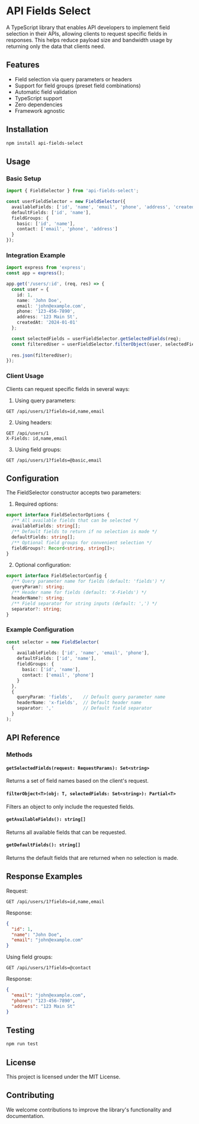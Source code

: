 
# API Fields Select

A TypeScript library that enables API developers to implement field selection in their APIs, allowing clients to request specific fields in responses. This helps reduce payload size and bandwidth usage by returning only the data that clients need.


## Features
- Field selection via query parameters or headers
- Support for field groups (preset field combinations)
- Automatic field validation
- TypeScript support
- Zero dependencies
- Framework agnostic


## Installation

```bash
npm install api-fields-select
```


## Usage

### Basic Setup

```typescript
import { FieldSelector } from 'api-fields-select';

const userFieldSelector = new FieldSelector({
  availableFields: ['id', 'name', 'email', 'phone', 'address', 'createdAt'],
  defaultFields: ['id', 'name'],
  fieldGroups: {
    basic: ['id', 'name'],
    contact: ['email', 'phone', 'address']
  }
});
```


### Integration Example

```typescript
import express from 'express';
const app = express();

app.get('/users/:id', (req, res) => {
  const user = {
    id: 1,
    name: 'John Doe',
    email: 'john@example.com',
    phone: '123-456-7890',
    address: '123 Main St',
    createdAt: '2024-01-01'
  };

  const selectedFields = userFieldSelector.getSelectedFields(req);
  const filteredUser = userFieldSelector.filterObject(user, selectedFields);
  
  res.json(filteredUser);
});
```



### Client Usage


Clients can request specific fields in several ways:

1. Using query parameters:
```
GET /api/users/1?fields=id,name,email
```

2. Using headers:
```
GET /api/users/1
X-Fields: id,name,email
```

3. Using field groups:
```
GET /api/users/1?fields=@basic,email
```


## Configuration

The FieldSelector constructor accepts two parameters:

1. Required options:

```typescript
export interface FieldSelectorOptions {
  /** All available fields that can be selected */
  availableFields: string[];
  /** Default fields to return if no selection is made */
  defaultFields: string[];
  /** Optional field groups for convenient selection */
  fieldGroups?: Record<string, string[]>;
}
```

2. Optional configuration:

```typescript
export interface FieldSelectorConfig {
  /** Query parameter name for fields (default: 'fields') */
  queryParam?: string;
  /** Header name for fields (default: 'X-Fields') */
  headerName?: string;
  /** Field separator for string inputs (default: ',') */
  separator?: string;
}
```

### Example Configuration

```typescript
const selector = new FieldSelector(
  {
    availableFields: ['id', 'name', 'email', 'phone'],
    defaultFields: ['id', 'name'],
    fieldGroups: {
      basic: ['id', 'name'],
      contact: ['email', 'phone']
    }
  },
  {
    queryParam: 'fields',    // Default query parameter name
    headerName: 'x-fields',  // Default header name
    separator: ','           // Default field separator
  }
);
```


## API Reference

### Methods

#### `getSelectedFields(request: RequestParams): Set<string>`

Returns a set of field names based on the client's request.


#### `filterObject<T>(obj: T, selectedFields: Set<string>): Partial<T>`

Filters an object to only include the requested fields.


#### `getAvailableFields(): string[]`

Returns all available fields that can be requested.


#### `getDefaultFields(): string[]`

Returns the default fields that are returned when no selection is made.


## Response Examples

Request:
```
GET /api/users/1?fields=id,name,email
```

Response:
```json
{
  "id": 1,
  "name": "John Doe",
  "email": "john@example.com"
}
```


Using field groups:
```
GET /api/users/1?fields=@contact
```

Response:
```json
{
  "email": "john@example.com",
  "phone": "123-456-7890",
  "address": "123 Main St"
}
```

## Testing

```bash
npm run test
```

## License

This project is licensed under the MIT License.

## Contributing

We welcome contributions to improve the library's functionality and documentation.